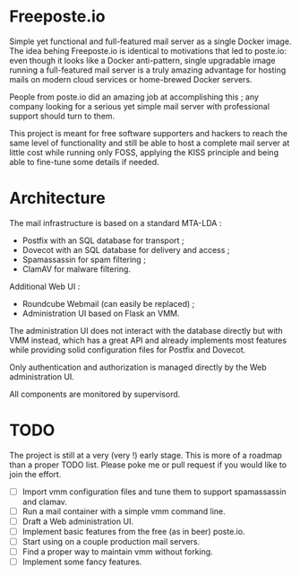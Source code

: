 Freeposte.io
============

Simple yet functional and full-featured mail server as a single Docker image.
The idea behing Freeposte.io is identical to motivations that led to poste.io:
even though it looks like a Docker anti-pattern, single upgradable image
running a full-featured mail server is a truly amazing advantage for hosting
mails on modern cloud services or home-brewed Docker servers.

People from poste.io did an amazing job at accomplishing this ; any company
looking for a serious yet simple mail server with professional support should
turn to them.

This project is meant for free software supporters and hackers to reach the
same level of functionality and still be able to host a complete mail server
at little cost while running only FOSS, applying the KISS principle and being
able to fine-tune some details if needed.

Architecture
============

The mail infrastructure is based on a standard MTA-LDA :

 * Postfix with an SQL database for transport ;
 * Dovecot with an SQL database for delivery and access ;
 * Spamassassin for spam filtering ;
 * ClamAV for malware filtering.

Additional Web UI :

 * Roundcube Webmail (can easily be replaced) ;
 * Administration UI based on Flask an VMM.

The administration UI does not interact with the database directly but with
VMM instead, which has a great API and already implements most features while
providing solid configuration files for Postfix and Dovecot.

Only authentication and authorization is managed directly by the Web
administration UI.

All components are monitored by supervisord.

TODO
====

The project is still at a very (very !) early stage.
This is more of a roadmap than a proper TODO list. Please poke me or pull
request if you would like to join the effort.

 - [ ] Import vmm configuration files and tune them to support spamassassin and clamav.
 - [ ] Run a mail container with a simple  vmm command line.
 - [ ] Draft a Web administration UI.
 - [ ] Implement basic features from the free (as in beer) poste.io.
 - [ ] Start using on a couple production mail servers.
 - [ ] Find a proper way to maintain vmm without forking.
 - [ ] Implement some fancy features.
